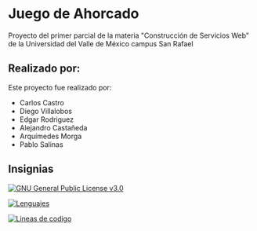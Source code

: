 
# Juego de Ahorcado
Proyecto del primer parcial de la materia "Construcción de Servicios Web" de la Universidad del Valle de México campus San Rafael



## Realizado por:

Este proyecto fue realizado por:

- Carlos Castro
- Diego Villalobos
- Edgar Rodriguez
- Alejandro Castañeda
- Arquímedes Morga
- Pablo Salinas


## Insignias

[![GNU General Public License v3.0](https://img.shields.io/github/license/carloscastromx/ahorcado)](https://www.gnu.org/licenses/gpl-3.0.en.html)

[![Lenguajes](https://img.shields.io/github/languages/count/carloscastromx/ahorcado)](https://github.com/carloscastromx/ahorcado)

[![Lineas de codigo](https://img.shields.io/github/languages/code-size/carloscastromx/ahorcado)](https://github.com/carloscastromx/ahorcado)

